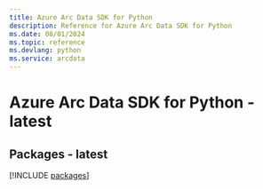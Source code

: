 ```yaml
---
title: Azure Arc Data SDK for Python
description: Reference for Azure Arc Data SDK for Python
ms.date: 08/01/2024
ms.topic: reference
ms.devlang: python
ms.service: arcdata
---
```

# Azure Arc Data SDK for Python - latest
## Packages - latest
[!INCLUDE [packages](arc-data-index.md)]